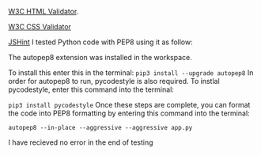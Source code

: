 [W3C HTML Validator](https://validator.w3.org/).  


 [W3C CSS Validator](https://jigsaw.w3.org/css-validator/)

[JSHint](https://jshint.com/) 
I tested Python code with PEP8 using it as follow:

The autopep8 extension was installed in the workspace.

To install this enter this in the terminal:
`pip3 install --upgrade autopep8`
In order for autopep8 to run, pycodestyle is also required. To instlal pycodestyle, enter this command into the terminal:

`pip3 install pycodestyle`
Once these steps are complete, you can format the code into PEP8 formatting by entering this command into the terminal:

`autopep8 --in-place --aggressive --aggressive app.py`

I have recieved no error in the end of testing